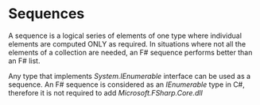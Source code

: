 # Sequences

A sequence is a logical series of elements of one type where individual elements are computed ONLY as required. 
In situations where not all the elements of a collection are needed, an F# sequence performs better than an F# list.

Any type that implements *System.IEnumerable* interface can be used as a sequence. 
An F# sequence is considered as an *IEnumerable<T>* type in C#, therefore it is not required to add *Microsoft.FSharp.Core.dll*
